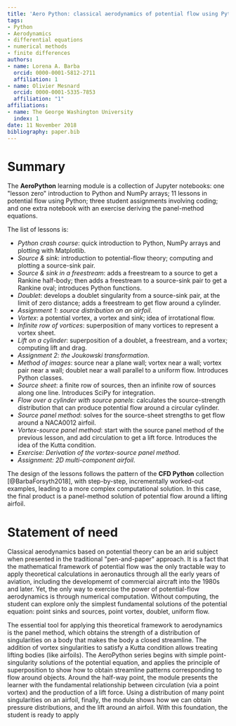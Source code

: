 ```yaml
---
title: 'Aero Python: classical aerodynamics of potential flow using Python'
tags:
- Python
- Aerodynamics
- differential equations
- numerical methods
- finite differences
authors:
- name: Lorena A. Barba
  orcid: 0000-0001-5812-2711
  affiliation: 1
- name: Olivier Mesnard
  orcid: 0000-0001-5335-7853
  affiliation: "1"
affiliations:
- name: The George Washington University
  index: 1
date: 11 November 2018
bibliography: paper.bib
---
```


# Summary

The **AeroPython** learning module is a collection of Jupyter notebooks: one "lesson zero" introduction to Python and NumPy arrays; 11 lessons in potential flow using Python; three student assignments involving coding; and one extra notebook with an exercise deriving the panel-method equations.

The list of lessons is:

* _Python crash course_: quick introduction to Python, NumPy arrays and plotting with Matplotlib.
* _Source \& sink_: introduction to potential-flow theory; computing and plotting a source-sink pair.
* _Source \& sink in a freestream_: adds a freestream to a source to get a Rankine half-body; then adds a freestream to a source-sink pair to get a Rankine oval; introduces Python functions.
* _Doublet_: develops a doublet singularity from a source-sink pair, at the limit of zero distance; adds a freestream to get flow around a cylinder.
* _Assignment 1: source distribution on an airfoil_.
* _Vortex_: a potential vortex, a vortex and sink; idea of irrotational flow.
* _Infinite row of vortices_: superposition of many vortices to represent a vortex sheet.
* _Lift on a cylinder_: superposition of a doublet, a freestream, and a vortex; computing lift and drag.
* _Assignment 2: the Joukowski transformation_.
* _Method of images_: source near a plane wall; vortex near a wall; vortex pair near a wall; doublet near a wall parallel to a uniform flow. Introduces Python classes.
* _Source sheet_: a finite row of sources, then an infinite row of sources along one line. Introduces SciPy for integration.
* _Flow over a cylinder with source panels_: calculates the source-strength distribution that can produce potential flow around a circular cylinder.
* _Source panel method_: solves for the source-sheet strengths to get flow around a NACA0012 airfoil.
* _Vortex-source panel method_: start with the source panel method of the previous lesson, and add circulation to get a lift force. Introduces the idea of the Kutta condition.
* _Exercise: Derivation of the vortex-source panel method_.
* _Assignment: 2D multi-component airfoil_.

The design of the lessons follows the pattern of the **CFD Python** collection [@BarbaForsyth2018], with step-by-step, incrementally worked-out examples, leading to a more complex computational solution. In this case, the final product is a panel-method solution of potential flow around a lifting airfoil.

# Statement of need

Classical aerodynamics based on potential theory can be an arid subject when presented in the traditional "pen-and-paper" approach. 
It is a fact that the mathematical framework of potential flow was the only tractable way to apply theoretical calculations in aeronautics through all the early years of aviation, including the developmemt of commercial aircraft into the 1980s and later. 
Yet, the only way to exercise the power of potential-flow aerodynamics is through numerical computation. Without computing, the student can explore only the simplest fundamental solutions of the potential equation: point sinks and sources, point vortex, doublet, uniform flow.

The essential tool for applying this theoretical framework to aerodynamics is the panel method, which obtains the strength of a distribution of singularities on a body that makes the body a closed streamline. The addition of vortex singularities to satisfy a Kutta condition allows treating lifting bodies (like airfoils). The AeroPython series begins with simple point-singularity solutions of the potential equation, and applies the principle of superposition to show how to obtain streamline patterns corresponding to flow around objects. Around the half-way point, the module presents the learner with the fundamental relationship between circulation (via a point vortex) and the production of a lift force. Using a distribution of many point singularities on an airfoil, finally, the module shows how we can obtain pressure distributions, and the lift around an airfoil. With this foundation, the student is ready to apply 